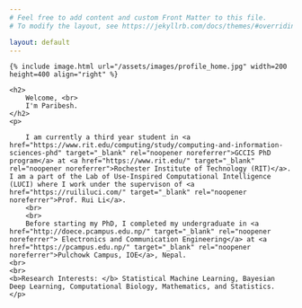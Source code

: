 ```yaml
---
# Feel free to add content and custom Front Matter to this file.
# To modify the layout, see https://jekyllrb.com/docs/themes/#overriding-theme-defaults

layout: default
---
```


<div class="home">

    {% include image.html url="/assets/images/profile_home.jpg" width=200 height=400 align="right" %}
    
    <h2>
        Welcome, <br>
        I'm Paribesh.
    </h2>
    <p> 
        
        I am currently a third year student in <a href="https://www.rit.edu/computing/study/computing-and-information-sciences-phd" target="_blank" rel="noopener noreferrer">GCCIS PhD program</a> at <a href="https://www.rit.edu/" target="_blank" rel="noopener noreferrer">Rochester Institute of Technology (RIT)</a>. I am a part of the Lab of Use-Inspired Computational Intelligence (LUCI) where I work under the supervison of <a href="https://ruililuci.com/" target="_blank" rel="noopener noreferrer">Prof. Rui Li</a>.
        <br>
        <br>
        Before starting my PhD, I completed my undergraduate in <a href="http://doece.pcampus.edu.np/" target="_blank" rel="noopener noreferrer"> Electronics and Communication Engineering</a> at <a href="https://pcampus.edu.np/" target="_blank" rel="noopener noreferrer">Pulchowk Campus, IOE</a>, Nepal.
    <br>
    <br>
    <b>Research Interests: </b> Statistical Machine Learning, Bayesian Deep Learning, Computational Biology, Mathematics, and Statistics.
    </p>

</div>
